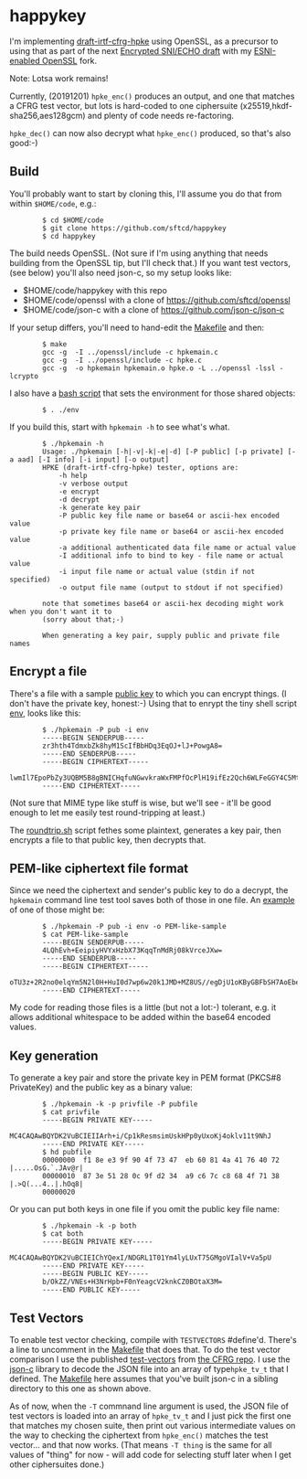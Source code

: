 # happykey

I'm implementing
[draft-irtf-cfrg-hpke](https://tools.ietf.org/html/draft-irtf-cfrg-hpke) using
OpenSSL, as a precursor to using that as part of the next [Encrypted SNI/ECHO
draft](https://tools.ietf.org/html/draft-ietf-tls-esni) with my [ESNI-enabled
OpenSSL](https://github.com/sftcd/openssl) fork.

Note: Lotsa work remains!

Currently, (20191201) ``hpke_enc()`` produces an output, and one that
matches a CFRG test vector, but lots is hard-coded to one ciphersuite
(x25519,hkdf-sha256,aes128gcm) and plenty of code needs re-factoring. 

``hpke_dec()`` can now also decrypt what ``hpke_enc()`` produced, so
that's also good:-)

## Build 

You'll probably want to start by cloning this, I'll assume you do that
from within ``$HOME/code``, e.g.:

            $ cd $HOME/code
            $ git clone https://github.com/sftcd/happykey
            $ cd happykey

The build needs OpenSSL.  (Not sure if I'm using anything that needs building
from the OpenSSL tip, but I'll check that.) If you want test vectors, (see
below) you'll also need json-c,  so my setup looks like:

- $HOME/code/happykey with this repo
- $HOME/code/openssl with a clone of https://github.com/sftcd/openssl
- $HOME/code/json-c with a clone of https://github.com/json-c/json-c

If your setup differs, you'll need to hand-edit the [Makefile](Makefile)
and then:

            $ make
            gcc -g  -I ../openssl/include -c hpkemain.c
            gcc -g  -I ../openssl/include -c hpke.c
            gcc -g  -o hpkemain hpkemain.o hpke.o -L ../openssl -lssl -lcrypto

I also have a [bash script](env) that sets the environment for those shared objects:

            $ . ./env


If you build this, start with ``hpkemain -h`` to see what's what.

            $ ./hpkemain -h
            Usage: ./hpkemain [-h|-v|-k|-e|-d] [-P public] [-p private] [-a aad] [-I info] [-i input] [-o output]
            HPKE (draft-irtf-cfrg-hpke) tester, options are:
	            -h help
	            -v verbose output
	            -e encrypt
	            -d decrypt
	            -k generate key pair
	            -P public key file name or base64 or ascii-hex encoded value
	            -p private key file name or base64 or ascii-hex encoded value
	            -a additional authenticated data file name or actual value
	            -I additional info to bind to key - file name or actual value
	            -i input file name or actual value (stdin if not specified)
	            -o output file name (output to stdout if not specified) 
            
            note that sometimes base64 or ascii-hex decoding might work when you don't want it to
            (sorry about that;-)
            
            When generating a key pair, supply public and private file names

## Encrypt a file

There's a file with a sample [public key](pub) to which you can encrypt things.
(I don't have the private key, honest:-) Using that to enrypt the tiny shell
script [env](./env), looks like this:

            $ ./hpkemain -P pub -i env
            -----BEGIN SENDERPUB-----
            zr3hth4TdmxbZk8hyM1ScIfBbHDq3EqOJ+lJ+PowgA8=
            -----END SENDERPUB-----
            -----BEGIN CIPHERTEXT-----
            lwmIl7EpoPbZy3UQBM5B8gBNICHqfuNGwvkraWxFMPfOcPlH19ifEz2Qch6WLFeGGY4C5MtkbJv6A2/kJqTGOSQ7nwWZKXSgTG2wGXpXyZHN2Q==
            -----END CIPHERTEXT-----

(Not sure that MIME type like stuff is wise, but we'll see - it'll be good enough
to let me easily test round-tripping at least.)

The [roundtrip.sh](roundtrip.sh) script fethes some plaintext, generates a key
pair, then encrypts a file to that public key, then decrypts that.

## PEM-like ciphertext file format

Since we need the ciphertext and sender's public key to do a decrypt,
the ``hpkemain`` command line test tool saves both of those in one
file. An [example](PEM-like-sample) of one of those might be:

            $ ./hpkemain -P pub -i env -o PEM-like-sample
            $ cat PEM-like-sample
            -----BEGIN SENDERPUB-----
            4LQhEvh+EeipiyHVYxHzbX73KqqTnMdRj08kVrceJXw=
            -----END SENDERPUB-----
            -----BEGIN CIPHERTEXT-----
            oTU3z+2R2no0elqYm5N2l0H+HuI0d7wp6w20k1JMD+MZ8US//egDjU1oKByGBFbSH7AoEbe9OY7zhUExVKJnhVl0FwAL5txBPpNbwt4sgT/dpg==
            -----END CIPHERTEXT-----

My code for reading those files is a little (but not a lot:-) tolerant, e.g. it
allows additional whitespace to be added within the base64 encoded values.

## Key generation

To generate a key pair and store the private key in PEM format (PKCS#8 PrivateKey)
and the public key as a binary value:

            $ ./hpkemain -k -p privfile -P pubfile
            $ cat privfile
            -----BEGIN PRIVATE KEY-----
            MC4CAQAwBQYDK2VuBCIEIIArh+i/Cp1kResmsimUskHPp0yUxoKj4oklv11t9NhJ
            -----END PRIVATE KEY-----
            $ hd pubfile 
            00000000  f1 8e e3 9f 90 4f 73 47  eb 60 81 4a 41 76 40 72  |.....OsG.`.JAv@r|
            00000010  87 3e 51 28 0c 9f d2 34  a9 c6 7c c8 68 4f 71 38  |.>Q(...4..|.hOq8|
            00000020

Or you can put both keys in one file if you omit the public key file name:

            $ ./hpkemain -k -p both
            $ cat both
            -----BEGIN PRIVATE KEY-----
            MC4CAQAwBQYDK2VuBCIEIChYQexI/NDGRL1T01Ym4lyLUxT75GMgoVIalV+Va5pU
            -----END PRIVATE KEY-----
            -----BEGIN PUBLIC KEY-----
            b/OkZZ/VNEs+H3NrHpb+F0nYeagcV2knkCZ0BOtaX3M=
            -----END PUBLIC KEY-----

## Test Vectors
 
To enable test vector checking, compile with ``TESTVECTORS`` #define'd.
There's a line to uncomment in the [Makefile](Makefile) that does that.
To do the test vector comparison I use the published 
[test-vectors](test-vectors.json) from 
[the CFRG repo](https://github.com/cfrg/draft-irtf-cfrg-hpke).  I use the 
[json-c](https://github.com/json-c/json-c) library to decode
the JSON file into an array of type``hpke_tv_t`` that I defined.
The [Makefile](Makefile) here assumes that you've built json-c in a sibling
directory to this one as shown above.

As of now, when the ``-T`` commnand line argument is used, the JSON file of
test vectors is loaded into an array of ``hpke_tv_t`` and I just pick the first
one that matches my chosen suite, then print out various intermediate values on
the way to checking the ciphertext from ``hpke_enc()`` matches the test
vector... and that now works.  (That means ``-T thing`` is the same for all
values of "thing" for now - will add code for selecting stuff later when I get
other ciphersuites done.)



